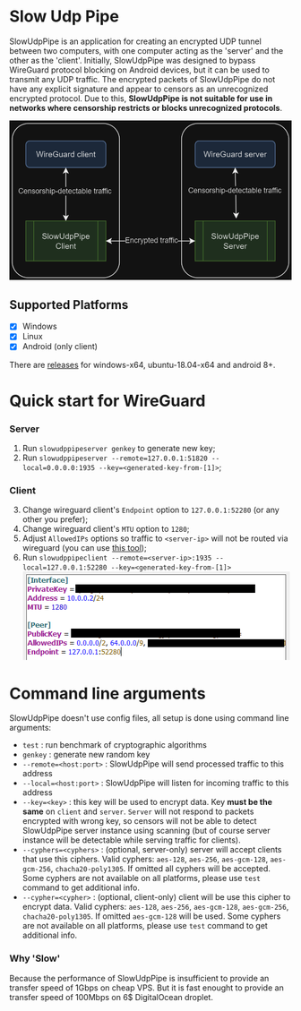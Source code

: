 # Slow Udp Pipe
SlowUdpPipe is an application for creating an encrypted UDP tunnel between two computers, with one computer acting as the 'server' and the other as the 'client'. Initially, SlowUdpPipe was designed to bypass WireGuard protocol blocking on Android devices, but it can be used to transmit any UDP traffic. The encrypted packets of SlowUdpPipe do not have any explicit signature and appear to censors as an unrecognized encrypted protocol. Due to this, **SlowUdpPipe is not suitable for use in networks where censorship restricts or blocks unrecognized protocols**.


![flowchart](github/traffic-flow.png)

## Supported Platforms
 - [x] Windows
 - [x] Linux
 - [x] Android (only client)

There are [releases](https://github.com/casualshammy/slow-udp-pipe/releases) for windows-x64, ubuntu-18.04-x64 and  android 8+. 

# Quick start for WireGuard
### Server
1. Run `slowudppipeserver genkey` to generate new key;
2. Run `slowudppipeserver --remote=127.0.0.1:51820 --local=0.0.0.0:1935 --key=<generated-key-from-[1]>`;
### Client
3. Change wireguard client's `Endpoint` option to `127.0.0.1:52280` (or any other you prefer);
4. Change wireguard client's `MTU` option to `1280`;
5. Adjust `AllowedIPs` options so traffic to `<server-ip>` will not be routed via wireguard (you can use [this tool](https://www.procustodibus.com/blog/2021/03/wireguard-allowedips-calculator/)); 
6. Run `slowudppipeclient --remote=<server-ip>:1935 --local=127.0.0.1:52280 --key=<generated-key-from-[1]>`
![flowchart](github/wireguard-client-options-adjust.png)

# Command line arguments
SlowUdpPipe doesn't use config files, all setup is done using command line arguments:
  - `test` : run benchmark of cryptographic algorithms
  - `genkey` : generate new random key
  - `--remote=<host:port>` : SlowUdpPipe will send processed traffic to this address
  - `--local=<host:port>` : SlowUdpPipe will listen for incoming traffic to this address
  - `--key=<key>` : this key will be used to encrypt data. Key **must be the same** on `client` and `server`. `Server` will not respond to packets encrypted with wrong key, so censors will not be able to detect SlowUdpPipe server instance using scanning (but of course server instance will be detectable while serving traffic for clients).
  - `--cyphers=<cyphers>` : (optional, server-only) server will accept clients that use this ciphers. Valid cyphers: `aes-128`, `aes-256`, `aes-gcm-128`, `aes-gcm-256`, `chacha20-poly1305`. If omitted all cyphers will be accepted. Some cyphers are not available on all platforms, please use `test` command to get additional info.
  - `--cypher=<cypher>` : (optional, client-only) client will be use this cipher to encrypt data. Valid cyphers: `aes-128`, `aes-256`, `aes-gcm-128`, `aes-gcm-256`, `chacha20-poly1305`. If omitted `aes-gcm-128` will be used. Some cyphers are not available on all platforms, please use `test` command to get additional info. 

### Why 'Slow'
Because the performance of SlowUdpPipe is insufficient to provide an transfer speed of 1Gbps on cheap VPS. But it is fast enought to provide an transfer speed of 100Mbps on 6$ DigitalOcean droplet.
